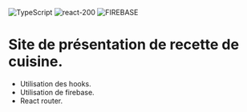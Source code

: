 
![TypeScript](https://user-images.githubusercontent.com/43074465/106958667-f66bf880-6739-11eb-95fe-3e50b94a997b.png)
![react-200](https://user-images.githubusercontent.com/43074465/105323367-57d48900-5bca-11eb-8cc8-66723fa2e6d6.png)
![FIREBASE](https://user-images.githubusercontent.com/43074465/108908279-64ae2780-7623-11eb-8b25-264eea210de2.png)
# Site de présentation de recette de cuisine.
- Utilisation des hooks.
- Utilisation de firebase.
- React router.
